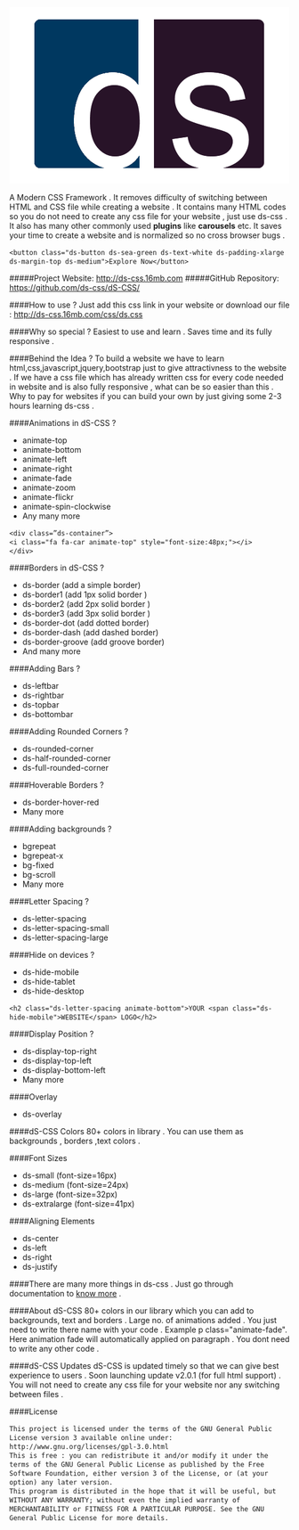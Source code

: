 ![dS-CSS Logo](/images/logo1.png)

A Modern CSS Framework . It removes difficulty of switching between HTML and CSS file while creating a website . It contains many HTML codes so you do not need to create any css file for your website , just use ds-css . It also has many other commonly used **plugins** like **carousels** etc. It saves your time to create a website and is normalized so no cross browser bugs .

```
<button class="ds-button ds-sea-green ds-text-white ds-padding-xlarge ds-margin-top ds-medium">Explore Now</button>
```
#####Project Website: http://ds-css.16mb.com
#####GitHub Repository: https://github.com/ds-css/dS-CSS/

####How to use ?
Just add this css link in your website or download our file : http://ds-css.16mb.com/css/ds.css

####Why so special ?
Easiest to use and learn . Saves time and its fully responsive .

####Behind the Idea ?
To build a website we have to learn html,css,javascript,jquery,bootstrap just to give attractivness to the website . If we have a css file which has already written css for every code needed in website and is also fully responsive , what can be so easier than this . Why to pay for websites if you can build your own by just giving some 2-3 hours learning ds-css .

####Animations in dS-CSS ?
- animate-top
- animate-bottom
- animate-left
- animate-right
- animate-fade
- animate-zoom
- animate-flickr
- animate-spin-clockwise
- Any many more
```
<div class=”ds-container”>
<i class="fa fa-car animate-top" style="font-size:48px;"></i>
</div>
```
####Borders in dS-CSS ?
- ds-border (add a simple border)
- ds-border1 (add 1px solid border )
- ds-border2 (add 2px solid border )
- ds-border3 (add 3px solid border )
- ds-border-dot (add dotted border)
- ds-border-dash (add dashed border)
- ds-border-groove (add groove border)
- And many more

####Adding Bars ?
- ds-leftbar
- ds-rightbar
- ds-topbar
- ds-bottombar

####Adding Rounded Corners ?
- ds-rounded-corner
- ds-half-rounded-corner
- ds-full-rounded-corner

####Hoverable Borders ?
- ds-border-hover-red
- Many more

####Adding backgrounds ?
- bgrepeat
- bgrepeat-x
- bg-fixed
- bg-scroll
- Many more

####Letter Spacing ?
- ds-letter-spacing
- ds-letter-spacing-small
- ds-letter-spacing-large

####Hide on devices ?
- ds-hide-mobile
- ds-hide-tablet
- ds-hide-desktop
```
<h2 class="ds-letter-spacing animate-bottom">YOUR <span class="ds-hide-mobile">WEBSITE</span> LOGO</h2>
```
####Display Position ?
- ds-display-top-right
- ds-display-top-left
- ds-display-bottom-left
- Many more

####Overlay
- ds-overlay

####dS-CSS Colors
80+ colors in library . You can use them as backgrounds , borders ,text colors .

####Font Sizes
- ds-small (font-size=16px)
- ds-medium (font-size=24px)
- ds-large (font-size=32px)
- ds-extralarge (font-size=41px)

####Aligning Elements 
- ds-center
- ds-left
- ds-right
- ds-justify

####There are many more things in ds-css . Just go through documentation to [know more](https://github.com/ds-css/dS-CSS/blob/master/documentation.pdf) .

####About dS-CSS
80+ colors in our library which you can add to backgrounds, text and borders . Large no. of animations added . You just need to write there name with your code . Example p class="animate-fade". Here animation fade will automatically applied on paragraph . You dont need to write any other code .

####dS-CSS Updates
dS-CSS is updated timely so that we can give best experience to users . Soon launching update v2.0.1 (for full html support) . You will not need to create any css file for your website nor any switching between files .

####License
```
This project is licensed under the terms of the GNU General Public License version 3 available online under:
http://www.gnu.org/licenses/gpl-3.0.html
This is free : you can redistribute it and/or modify it under the terms of the GNU General Public License as published by the Free Software Foundation, either version 3 of the License, or (at your option) any later version.
This program is distributed in the hope that it will be useful, but WITHOUT ANY WARRANTY; without even the implied warranty of MERCHANTABILITY or FITNESS FOR A PARTICULAR PURPOSE. See the GNU General Public License for more details.
```
